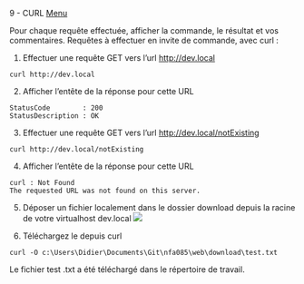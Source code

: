 9 - CURL
[Menu](../menu.md)

Pour chaque requête effectuée, afficher la commande, le résultat et vos commentaires. Requêtes à effectuer en invite de commande, avec curl : 

1. Effectuer une requête GET vers l’url http://dev.local
```
curl http://dev.local
```

2. Afficher l’entête de la réponse pour cette URL
```
StatusCode        : 200
StatusDescription : OK
```

3. Effectuer une requête GET vers l’url http://dev.local/notExisting
```
curl http://dev.local/notExisting
```

4. Afficher l’entête de la réponse pour cette URL
```
curl : Not Found
The requested URL was not found on this server.
```
5. Déposer un fichier localement dans le dossier download depuis la racine de votre virtualhost dev.local
   ![](images/depot_fichier.png)

6. Téléchargez le depuis curl
```
curl -O c:\Users\Didier\Documents\Git\nfa085\web\download\test.txt
```
Le fichier test .txt a été téléchargé dans le répertoire de travail. 